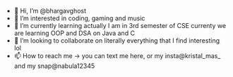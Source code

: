 - 👋 Hi, I’m @bhargavghost
- 👀 I’m interested in coding, gaming and music
- 🌱 I’m currently learning actually I am in 3rd semester of CSE currenty we are learning OOP and DSA on Java and C
- 💞️ I’m looking to collaborate on literally everything that I find interesting lol
- 📫 How to reach me -> you can text me here, or my insta@kristal_mas_ and my snap@nabula12345 

<!---
bhargavghost/bhargavghost is a ✨ special ✨ repository because its `README.md` (this file) appears on your GitHub profile.
You can click the Preview link to take a look at your changes.
--->
